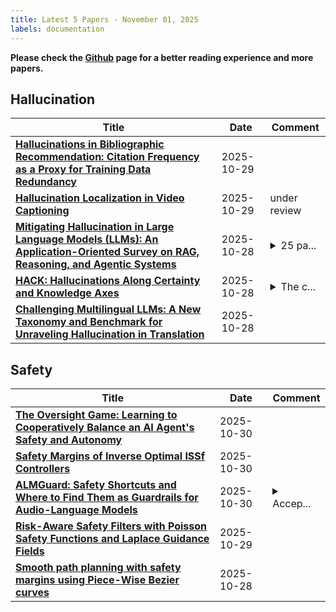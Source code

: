 ```yaml
---
title: Latest 5 Papers - November 01, 2025
labels: documentation
---
```

**Please check the [Github](https://github.com/dingyue772/DailyArxiv) page for a better reading experience and more papers.**

## Hallucination
| **Title** | **Date** | **Comment** |
| --- | --- | --- |
| **[Hallucinations in Bibliographic Recommendation: Citation Frequency as a Proxy for Training Data Redundancy](http://arxiv.org/abs/2510.25378v1)** | 2025-10-29 |  |
| **[Hallucination Localization in Video Captioning](http://arxiv.org/abs/2510.25225v1)** | 2025-10-29 | under review |
| **[Mitigating Hallucination in Large Language Models (LLMs): An Application-Oriented Survey on RAG, Reasoning, and Agentic Systems](http://arxiv.org/abs/2510.24476v1)** | 2025-10-28 | <details><summary>25 pa...</summary><p>25 pages, 7 figures, 3 tables</p></details> |
| **[HACK: Hallucinations Along Certainty and Knowledge Axes](http://arxiv.org/abs/2510.24222v1)** | 2025-10-28 | <details><summary>The c...</summary><p>The code is available at https://github.com/technion-cs-nlp/HACK_Hallucinations_Along_Certainty_and_Knowledge_axes</p></details> |
| **[Challenging Multilingual LLMs: A New Taxonomy and Benchmark for Unraveling Hallucination in Translation](http://arxiv.org/abs/2510.24073v1)** | 2025-10-28 |  |

## Safety
| **Title** | **Date** | **Comment** |
| --- | --- | --- |
| **[The Oversight Game: Learning to Cooperatively Balance an AI Agent's Safety and Autonomy](http://arxiv.org/abs/2510.26752v1)** | 2025-10-30 |  |
| **[Safety Margins of Inverse Optimal ISSf Controllers](http://arxiv.org/abs/2510.26397v1)** | 2025-10-30 |  |
| **[ALMGuard: Safety Shortcuts and Where to Find Them as Guardrails for Audio-Language Models](http://arxiv.org/abs/2510.26096v1)** | 2025-10-30 | <details><summary>Accep...</summary><p>Accepted to NeurIPS 2025</p></details> |
| **[Risk-Aware Safety Filters with Poisson Safety Functions and Laplace Guidance Fields](http://arxiv.org/abs/2510.25913v1)** | 2025-10-29 |  |
| **[Smooth path planning with safety margins using Piece-Wise Bezier curves](http://arxiv.org/abs/2510.24972v1)** | 2025-10-28 |  |

